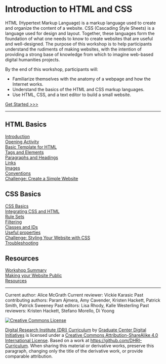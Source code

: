 # Introduction to HTML and CSS

HTML (Hypertext Markup Language) is a markup language used to create and organize the content of a website. CSS (Cascading Style Sheets) is a language used for design and layout. Together, these languages form the foundation of what one needs to know to create websites that are useful and well-designed. The purpose of this workshop is to help participants understand the rudiments of making websites, with the intention of providing a strong base of knowledge from which to imagine web-based digital humanities projects.

By the end of this workshop, participants will:

- Familiarize themselves with the anatomy of a webpage and how the Internet works.
- Understand the basics of the HTML and CSS markup languages.
- Use HTML, CSS, and a text editor to build a small website.

[Get Started >>>](sections/01-introduction.md)

-----

## HTML Basics

[Introduction](sections/01-introduction.md)  
[Opening Activity](sections/02-opening_activity.md)  
[Basic Template for HTML](sections/03-basic.md)  
[Tags and Elements](sections/04-elements.md)  
[Paragraphs and Headings](sections/05-p_and_h.md)  
[Links](sections/06-links.md)  
[Images](sections/07-images.md)  
[Conventions](sections/08-conventions.md)  
[Challenge: Create a Simple Website](sections/09-create_site.md)  

## CSS Basics

[CSS Basics](sections/10-css_basic.md)  
[Integrating CSS and HTML](sections/11-integration.md)  
[Rule Sets](sections/12-rules.md)  
[Filtering](sections/13-filter.md)  
[Classes and IDs](sections/14-classes.md)  
[Useful properties](sections/15-properties.md)  
[Challenge: Styling Your Website with CSS](sections/16-creating_stylesheet.md)  
[Troubleshooting](sections/17-troubleshooting.md)  

## Resources

[Workshop Summary](sections/18-summary.md)  
[Making your Website Public](sections/19-public.md)  
[Resources](sections/20-resource.md)  

-----

Current author: Alice McGrath 
Current reviewer: Vickie Karasic
Past contributing authors: Param Ajmera, Amy Cavender, Kristen Hackett, Patrick Smith, Patrick Sweeney
Past editors: Lisa Rhody, Kalle Westerling
Past reviewers: Kristen Hackett, Stefano Morello, Di Yoong

[![Creative Commons License](https://i.creativecommons.org/l/by-sa/4.0/88x31.png)](http://creativecommons.org/licenses/by-sa/4.0/)

[Digital Research Institute (DRI) Curriculum](http://purl.org/dc/terms/) by [Graduate Center Digital Initiatives](https://gcdi.commons.gc.cuny.edu/) is licensed under a [Creative Commons Attribution-ShareAlike 4.0 International License](http://creativecommons.org/licenses/by-sa/4.0/). Based on a work at <https://github.com/DHRI-Curriculum>. When sharing this material or derivative works, preserve this paragraph, changing only the title of the derivative work, or provide comparable attribution.
